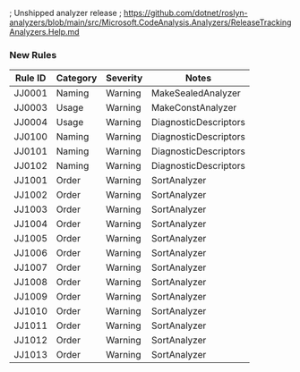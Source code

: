 ﻿; Unshipped analyzer release
; https://github.com/dotnet/roslyn-analyzers/blob/main/src/Microsoft.CodeAnalysis.Analyzers/ReleaseTrackingAnalyzers.Help.md

### New Rules

Rule ID | Category | Severity | Notes
--------|----------|----------|-------
JJ0001 | Naming | Warning | MakeSealedAnalyzer
JJ0003 | Usage | Warning | MakeConstAnalyzer
JJ0004 | Usage | Warning | DiagnosticDescriptors
JJ0100 | Naming | Warning | DiagnosticDescriptors
JJ0101 | Naming | Warning | DiagnosticDescriptors
JJ0102 | Naming | Warning | DiagnosticDescriptors
JJ1001 | Order | Warning | SortAnalyzer
JJ1002 | Order | Warning | SortAnalyzer
JJ1003 | Order | Warning | SortAnalyzer
JJ1004 | Order | Warning | SortAnalyzer
JJ1005 | Order | Warning | SortAnalyzer
JJ1006 | Order | Warning | SortAnalyzer
JJ1007 | Order | Warning | SortAnalyzer
JJ1008 | Order | Warning | SortAnalyzer
JJ1009 | Order | Warning | SortAnalyzer
JJ1010 | Order | Warning | SortAnalyzer
JJ1011 | Order | Warning | SortAnalyzer
JJ1012 | Order | Warning | SortAnalyzer
JJ1013 | Order | Warning | SortAnalyzer